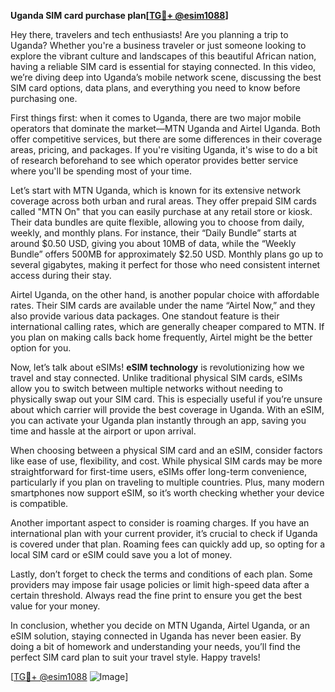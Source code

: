 **Uganda SIM card purchase plan[[TG💪+ @esim1088](https://t.me/s/esim1088)]**

Hey there, travelers and tech enthusiasts! Are you planning a trip to Uganda? Whether you're a business traveler or just someone looking to explore the vibrant culture and landscapes of this beautiful African nation, having a reliable SIM card is essential for staying connected. In this video, we’re diving deep into Uganda’s mobile network scene, discussing the best SIM card options, data plans, and everything you need to know before purchasing one.

First things first: when it comes to Uganda, there are two major mobile operators that dominate the market—MTN Uganda and Airtel Uganda. Both offer competitive services, but there are some differences in their coverage areas, pricing, and packages. If you're visiting Uganda, it's wise to do a bit of research beforehand to see which operator provides better service where you'll be spending most of your time.

Let’s start with MTN Uganda, which is known for its extensive network coverage across both urban and rural areas. They offer prepaid SIM cards called "MTN On" that you can easily purchase at any retail store or kiosk. Their data bundles are quite flexible, allowing you to choose from daily, weekly, and monthly plans. For instance, their “Daily Bundle” starts at around $0.50 USD, giving you about 10MB of data, while the “Weekly Bundle” offers 500MB for approximately $2.50 USD. Monthly plans go up to several gigabytes, making it perfect for those who need consistent internet access during their stay.

Airtel Uganda, on the other hand, is another popular choice with affordable rates. Their SIM cards are available under the name “Airtel Now,” and they also provide various data packages. One standout feature is their international calling rates, which are generally cheaper compared to MTN. If you plan on making calls back home frequently, Airtel might be the better option for you.

Now, let’s talk about eSIMs! **eSIM technology** is revolutionizing how we travel and stay connected. Unlike traditional physical SIM cards, eSIMs allow you to switch between multiple networks without needing to physically swap out your SIM card. This is especially useful if you’re unsure about which carrier will provide the best coverage in Uganda. With an eSIM, you can activate your Uganda plan instantly through an app, saving you time and hassle at the airport or upon arrival.

When choosing between a physical SIM card and an eSIM, consider factors like ease of use, flexibility, and cost. While physical SIM cards may be more straightforward for first-time users, eSIMs offer long-term convenience, particularly if you plan on traveling to multiple countries. Plus, many modern smartphones now support eSIM, so it’s worth checking whether your device is compatible.

Another important aspect to consider is roaming charges. If you have an international plan with your current provider, it’s crucial to check if Uganda is covered under that plan. Roaming fees can quickly add up, so opting for a local SIM card or eSIM could save you a lot of money.

Lastly, don’t forget to check the terms and conditions of each plan. Some providers may impose fair usage policies or limit high-speed data after a certain threshold. Always read the fine print to ensure you get the best value for your money.

In conclusion, whether you decide on MTN Uganda, Airtel Uganda, or an eSIM solution, staying connected in Uganda has never been easier. By doing a bit of homework and understanding your needs, you’ll find the perfect SIM card plan to suit your travel style. Happy travels!

[[TG💪+ @esim1088](https://t.me/s/esim1088) ![Image](https://i.postimg.cc/Y0z9fWf4/image.png)]